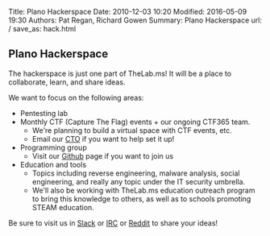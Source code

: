 Title: Plano Hackerspace
Date: 2010-12-03 10:20
Modified: 2016-05-09 19:30
Authors: Pat Regan, Richard Gowen
Summary: Plano Hackerspace
url: /
save_as: hack.html

## Plano Hackerspace

The hackerspace is just one part of TheLab.ms!  It will be a place to collaborate, learn, and share ideas.

We want to focus on the following areas:

* Pentesting lab
* Monthly CTF (Capture The Flag) events + our ongoing CTF365 team.
    * We&#39;re planning to build a virtual space with CTF events, etc. 
    * Email our [CTO](mailto:jarrod@thelab.ms) if you want to help set it up!
* Programming group
    * Visit our [Github](https://github.com/TheLab-ms) page if you want to join us
* Education and tools
    * Topics including reverse engineering, malware analysis, social engineering, and really any topic under the IT security umbrella. 
    * We&#39;ll also be working with TheLab.ms education outreach program to bring this knowledge to others, as well as to schools promoting STEAM education.

Be sure to visit us in [Slack](https://thelab.slack.com) or [IRC](https://kiwiirc.com/client/irc.freenode.org/?nick=TheLabGuest|?&theme=cli#thelab.ms) or [Reddit](http://www.reddit.com/r/TheLab_ms/) to share your ideas!



